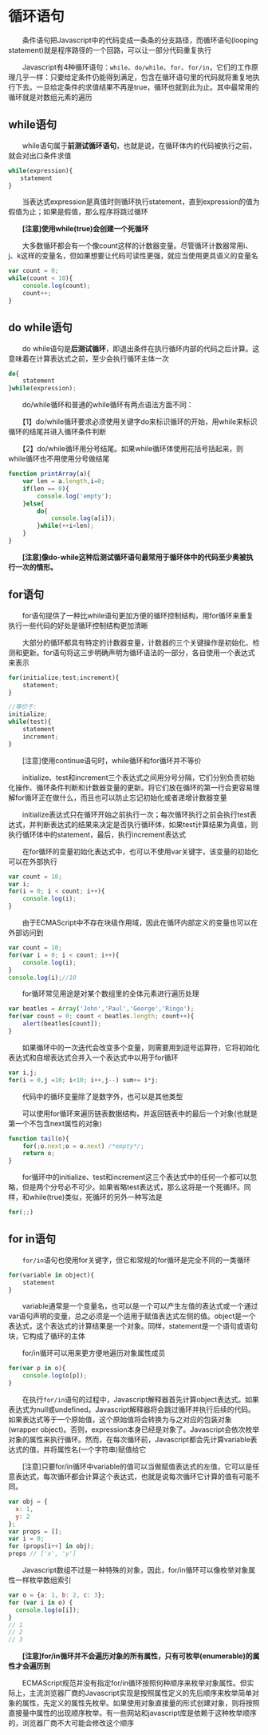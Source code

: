 ﻿# 循环语句

　　条件语句把Javascript中的代码变成一条条的分支路径，而循环语句(looping statement)就是程序路径的一个回路，可以让一部分代码重复执行

　　Javascript有4种循环语句：`while`、`do/while`、`for`、`for/in`，它们的工作原理几乎一样：只要给定条件仍能得到满足，包含在循环语句里的代码就将重复地执行下去。一旦给定条件的求值结果不再是true，循环也就到此为止。其中最常用的循环就是对数组元素的遍历

## while语句

　　while语句属于**前测试循环语句**，也就是说，在循环体内的代码被执行之前，就会对出口条件求值

```javascript
while(expression){
　　statement
}
```

　　当表达式expression是真值时则循环执行statement，直到expression的值为假值为止；如果是假值，那么程序将跳过循环

　　**[注意]使用while(true)会创建一个死循环**

　　大多数循环都会有一个像count这样的计数器变量。尽管循环计数器常用i、j、k这样的变量名，但如果想要让代码可读性更强，就应当使用更具语义的变量名

```javascript
var count = 0;
while(count < 10){
    console.log(count);
    count++;
}
```

## do while语句

　　do while语句是**后测试循环**，即退出条件在执行循环内部的代码之后计算。这意味着在计算表达式之前，至少会执行循环主体一次

```javascript
do{
    statement
}while(expression);
```

　　do/while循环和普通的while循环有两点语法方面不同：

　　【1】do/while循环要求必须使用关键字do来标识循环的开始，用while来标识循环的结尾并进入循环条件判断

　　【2】do/while循环用分号结尾。如果while循环体使用花括号括起来，则while循环也不用使用分号做结尾

```javascript
function printArray(a){
    var len = a.length,i=0;
    if(len == 0){
        console.log('empty');
    }else{
        do{
            console.log(a[i]);
        }while(++i<len);
    }
}
```

　　**[注意]像do-while这种后测试循环语句最常用于循环体中的代码至少奥被执行一次的情形。**

## for语句

　　for语句提供了一种比while语句更加方便的循环控制结构，用for循环来重复执行一些代码的好处是循环控制结构更加清晰

　　大部分的循环都具有特定的计数器变量，计数器的三个关键操作是初始化、检测和更新。for语句将这三步明确声明为循环语法的一部分，各自使用一个表达式来表示

```javascript
for(initialize;test;increment){
    statement;
}

//等价于:
initialize;
while(test){
    statement
    increment;
}
```
　　[注意]使用continue语句时，while循环和for循环并不等价

　　initialize、test和increment三个表达式之间用分号分隔，它们分别负责初始化操作、循环条件判断和计数器变量的更新。将它们放在循环的第一行会更容易理解for循环正在做什么，而且也可以防止忘记初始化或者递增计数器变量

　　initialize表达式只在循环开始之前执行一次；每次循环执行之前会执行test表达式，并判断表达式的结果来决定是否执行循环体，如果test计算结果为真值，则执行循环体中的statement，最后，执行increment表达式

　　在for循环的变量初始化表达式中，也可以不使用var关键字，该变量的初始化可以在外部执行

```javascript
var count = 10;
var i;
for(i = 0; i < count; i++){
    console.log(i);
}
```

　　由于ECMAScript中不存在块级作用域，因此在循环内部定义的变量也可以在外部访问到

```javascript
var count = 10;
for(var i = 0; i < count; i++){
    console.log(i);
}
console.log(i);//10
```

　　for循环常见用途是对某个数组里的全体元素进行遍历处理

```javascript
var beatles = Array('John','Paul','George','Ringo');
for(var count = 0; count < beatles.length; count++){
    alert(beatles[count]);
}
```

　　如果循环中的一次迭代会改变多个变量，则需要用到逗号运算符，它将初始化表达式和自增表达式合并入一个表达式中以用于for循环

```javascript
var i,j;
for(i = 0,j =10; i<10; i++,j--) sum+= i*j;
```

　　代码中的循环变量除了是数字外，也可以是其他类型

　　可以使用for循环来遍历链表数据结构，并返回链表中的最后一个对象(也就是第一个不包含next属性的对象)

```javascript
function tail(o){
    for(;o.next;o = o.next) /*empty*/;
    return o;
}
```

　　for循环中的initialize、test和increment这三个表达式中的任何一个都可以忽略，但是两个分号必不可少。如果省略test表达式，那么这将是一个死循环。同样，和while(true)类似，死循环的另外一种写法是

```javascript
for(;;)
```

## for in语句

　　`for/in`语句也使用for关键字，但它和常规的for循环是完全不同的一类循环

```javascript
for(variable in object){
    statement
}
```

　　variable通常是一个变量名，也可以是一个可以产生左值的表达式或一个通过var语句声明的变量，总之必须是一个适用于赋值表达式左侧的值。object是一个表达式，这个表达式的计算结果是一个对象。同样，statement是一个语句或语句块，它构成了循环的主体

　　for/in循环可以用来更方便地遍历对象属性成员

```javascript
for(var p in o){
    console.log(o[p]);
}
```

　　在执行`for/in`语句的过程中，Javascript解释器首先计算object表达式。如果表达式为null或undefined。Javascript解释器将会跳过循环并执行后续的代码。如果表达式等于一个原始值，这个原始值将会转换为与之对应的包装对象(wrapper object)。否则，expression本身已经是对象了。Javascript会依次枚举对象的属性来执行循环。然而，在每次循环前，Javascript都会先计算variable表达式的值，并将属性名(一个字符串)赋值给它

　　[注意]只要for/in循环中variable的值可以当做赋值表达式的左值，它可以是任意表达式，每次循环都会计算这个表达式，也就是说每次循环它计算的值有可能不同。

```javascript
var obj = {
  x: 1,
  y: 2
};
var props = [];
var i = 0;
for (props[i++] in obj);
props // ['x', 'y']
```

　　Javascript数组不过是一种特殊的对象，因此，for/in循环可以像枚举对象属性一样枚举数组索引

```javascript
var o = {a: 1, b: 2, c: 3};
for (var i in o) {
  console.log(o[i]);
}
// 1
// 2
// 3
```

　　**[注意]for/in循环并不会遍历对象的所有属性，只有可枚举(enumerable)的属性才会遍历到**

　　ECMAScript规范并没有指定for/in循环按照何种顺序来枚举对象属性。但实际上，主流浏览器厂商的Javascript实现是按照属性定义的先后顺序来枚举简单对象的属性，先定义的属性先枚举。如果使用对象直接量的形式创建对象，则将按照直接量中属性的出现顺序枚举。有一些网站和javascript库是依赖于这种枚举顺序的，浏览器厂商不大可能会修改这个顺序
